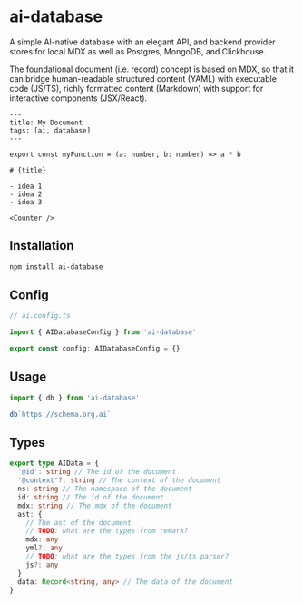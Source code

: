 # ai-database

A simple AI-native database with an elegant API, and backend provider stores for local MDX as well as Postgres, MongoDB, and Clickhouse.

The foundational document (i.e. record) concept is based on MDX, so that it can bridge human-readable structured content (YAML) with executable code (JS/TS), richly formatted content (Markdown) with support for interactive components (JSX/React).

```mdx
---
title: My Document
tags: [ai, database]
---

export const myFunction = (a: number, b: number) => a * b

# {title}

- idea 1
- idea 2
- idea 3

<Counter />
```

## Installation

```bash
npm install ai-database
```

## Config

```typescript
// ai.config.ts

import { AIDatabaseConfig } from 'ai-database'

export const config: AIDatabaseConfig = {}
```

## Usage

```typescript
import { db } from 'ai-database'

db`https://schema.org.ai`

```


## Types

```typescript
export type AIData = {
  '@id': string // The id of the document
  '@context'?: string // The context of the document
  ns: string // The namespace of the document
  id: string // The id of the document
  mdx: string // The mdx of the document
  ast: {
    // The ast of the document
    // TODO: what are the types from remark?
    mdx: any
    yml?: any
    // TODO: what are the types from the js/ts parser?
    js?: any
  }
  data: Record<string, any> // The data of the document
}
```
